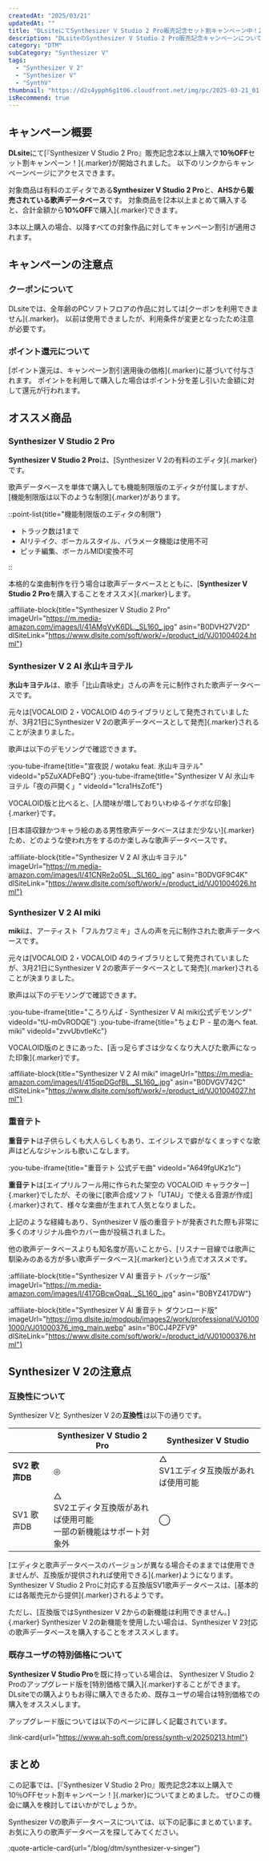 ```yaml
---
createdAt: "2025/03/21"
updatedAt: ""
title: "DLsiteにてSynthesizer V Studio 2 Pro販売記念セット割キャンペーン中！2本以上購入で10%OFF！【5/7まで】"
description: "DLsiteのSynthesizer V Studio 2 Pro販売記念キャンペーンについてまとめました。"
category: "DTM"
subCategory: "Synthesizer V"
tags:
  - "Synthesizer V 2"
  - "Synthesizer V"
  - "SynthV"
thumbnail: "https://d2s4ypph6g1t06.cloudfront.net/img/pc/2025-03-21_01-03-48_kamytsd2.webp"
isRecommend: true
---
```


## キャンペーン概要

**DLsite**にて[『Synthesizer V Studio 2 Pro』販売記念2本以上購入で**10％OFF**セット割キャンペーン！]{.marker}が開始されました。
以下のリンクからキャンペーンページにアクセスできます。

<DtmSynthesizerVDlSiteCampaignBanner></DtmSynthesizerVDlSiteCampaignBanner>

対象商品は有料のエディタである**Synthesizer V Studio 2 Pro**と、**AHSから販売されている歌声データベース**です。
対象商品を[2本以上まとめて購入すると、合計金額から**10%OFF**で購入]{.marker}できます。

3本以上購入の場合、以降すべての対象作品に対してキャンペーン割引が適用されます。

## キャンペーンの注意点

### クーポンについて

DLsiteでは、全年齢のPCソフトフロアの作品に対しては[クーポンを利用できません]{.marker}。
以前は使用できましたが、利用条件が変更となったため注意が必要です。

### ポイント還元について

[ポイント還元は、キャンペーン割引適用後の価格]{.marker}に基づいて付与されます。
ポイントを利用して購入した場合はポイント分を差し引いた金額に対して還元が行われます。

## オススメ商品

### Synthesizer V Studio 2 Pro

**Synthesizer V Studio 2 Pro**は、[Synthesizer V 2の有料のエディタ]{.marker}です。

歌声データベースを単体で購入しても機能制限版のエディタが付属しますが、[機能制限版は以下のような制限]{.marker}があります。

::point-list{title="機能制限版のエディタの制限"}

- トラック数は1まで
- AIリテイク、ボーカルスタイル、パラメータ機能は使用不可
- ピッチ編集、ボーカルMIDI変換不可

::

本格的な楽曲制作を行う場合は歌声データベースとともに、[**Synthesizer V Studio 2 Pro**を購入することをオススメ]{.marker}します。

:affiliate-block{title="Synthesizer V Studio 2 Pro" imageUrl="https://m.media-amazon.com/images/I/41AMgVyK6DL._SL160_.jpg" asin="B0DVH27V2D" dlSiteLink="https://www.dlsite.com/soft/work/=/product_id/VJ01004024.html"}

### Synthesizer V 2 AI 氷山キヨテル

**氷山キヨテル**は、歌手「比山貴咏史」さんの声を元に制作された歌声データベースです。

元々は[VOCALOID 2・VOCALOID 4のライブラリとして発売されていましたが、3月21日にSynthesizer V 2の歌声データベースとして発売]{.marker}されることが決まりました。

歌声は以下のデモソングで確認できます。

:you-tube-iframe{title="宣夜説 / wotaku feat. 氷山キヨテル" videoId="p5ZuXADFeBQ"}
:you-tube-iframe{title="Synthesizer V AI 氷山キヨテル「夜の戸開く」" videoId="1cra1HsZofE"}

VOCALOID版と比べると、[人間味が増しておりいわゆるイケボな印象]{.marker}です。

[日本語収録かつキャラ絵のある男性歌声データベースはまだ少ない]{.marker}ため、どのような使われ方をするのか楽しみな歌声データベースです。

:affiliate-block{title="Synthesizer V 2 AI 氷山キヨテル" imageUrl="https://m.media-amazon.com/images/I/41CNRe2o05L._SL160_.jpg" asin="B0DVGF9C4K" dlSiteLink="https://www.dlsite.com/soft/work/=/product_id/VJ01004026.html"}

### Synthesizer V 2 AI miki

**miki**は、アーティスト「フルカワミキ」さんの声を元に制作された歌声データベースです。

元々は[VOCALOID 2・VOCALOID 4のライブラリとして発売されていましたが、3月21日にSynthesizer V 2の歌声データベースとして発売]{.marker}されることが決まりました。

歌声は以下のデモソングで確認できます。

:you-tube-iframe{title="ころりんぱ - Synthesizer V AI miki公式デモソング" videoId="tU-m0vRODQE"}
:you-tube-iframe{title="ちょむＰ - 星の海へ feat. miki" videoId="zvvUbvtleKc"}

VOCALOID版のときにあった、[舌っ足らずさは少なくなり大人びた歌声になった印象]{.marker}です。

:affiliate-block{title="Synthesizer V 2 AI miki" imageUrl="https://m.media-amazon.com/images/I/415qpDGofBL._SL160_.jpg" asin="B0DVGV742C" dlSiteLink="https://www.dlsite.com/soft/work/=/product_id/VJ01004027.html"}

### 重音テト

**重音テト**は子供らしくも大人らしくもあり、エイジレスで癖がなくまっすぐな歌声はどんなジャンルも歌いこなします。

:you-tube-iframe{title="重音テト 公式デモ曲" videoId="A649fgUKz1c"}

**重音テト**は[エイプリルフール用に作られた架空の VOCALOID キャラクター]{.marker}でしたが、その後に[歌声合成ソフト「UTAU」で使える音源が作成]{.marker}されて、様々な楽曲が生まれて人気となりました。

上記のような経緯もあり、Synthesizer V 版の重音テトが発表された際も非常に多くのオリジナル曲やカバー曲が投稿されました。

他の歌声データベースよりも知名度が高いことから、[リスナー目線では歌声に馴染みのある方が多い歌声データベース]{.marker}という点でオススメです。

:affiliate-block{title="Synthesizer V AI 重音テト パッケージ版" imageUrl="https://m.media-amazon.com/images/I/417GBcwOqaL._SL160_.jpg" asin="B0BYZ417DW"}

:affiliate-block{title="Synthesizer V AI 重音テト ダウンロード版" imageUrl="https://img.dlsite.jp/modpub/images2/work/professional/VJ01001000/VJ01000376_img_main.webp" asin="B0CJ4PZFV9" dlSiteLink="https://www.dlsite.com/soft/work/=/product_id/VJ01000376.html"}

## Synthesizer V 2の注意点

### 互換性について

Synthesizer Vと Synthesizer V 2の**互換性**は以下の通りです。

|                | **Synthesizer V Studio 2 Pro**                                         | Synthesizer V Studio                   |
| -------------- | ---------------------------------------------------------------------- | -------------------------------------- |
| **SV2 歌声DB** | ◎                                                                      | △<br>SV1エディタ互換版があれば使用可能 |
| SV1 歌声DB     | △<br>SV2エディタ互換版があれば使用可能<br>一部の新機能はサポート対象外 | ◯                                      |

[エディタと歌声データベースのバージョンが異なる場合そのままでは使用できませんが、互換版が提供されれば使用できる]{.marker}ようになります。
Synthesizer V Studio 2 Proに対応する互換版SV1歌声データベースは、[基本的には各販売元から提供]{.marker}されるようです。

ただし、[互換版ではSynthesizer V 2からの新機能は利用できません。]{.marker}
Synthesizer V 2の新機能を使用したい場合は、Synthesizer V 2対応の歌声データベースを購入することをオススメします。

### 既存ユーザの特別価格について

**Synthesizer V Studio Pro**を既に持っている場合は、 Synthesizer V Studio 2 Proのアップグレード版を[特別価格で購入]{.marker}することができます。
DLsiteでの購入よりもお得に購入できるため、既存ユーザの場合は特別価格での購入をオススメします。

アップグレード版については以下のページに詳しく記載されています。

:link-card{url="https://www.ah-soft.com/press/synth-v/20250213.html"}

## まとめ

この記事では、[『Synthesizer V Studio 2 Pro』販売記念2本以上購入で10％OFFセット割キャンペーン！]{.marker}についてまとめました。
ぜひこの機会に購入を検討してはいかがでしょうか。

Synthesizer Vの歌声データベースについては、以下の記事にまとめています。
お気に入りの歌声データベースを探してみてください。

:quote-article-card{url="/blog/dtm/synthesizer-v-singer"}

<DtmSynthesizerVAffiliateBlocks></DtmSynthesizerVAffiliateBlocks>

<DtmSynthesizerVDlSiteSearch></DtmSynthesizerVDlSiteSearch>
